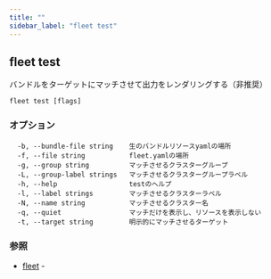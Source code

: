 ```yaml
---
title: ""
sidebar_label: "fleet test"
---
```

## fleet test

バンドルをターゲットにマッチさせて出力をレンダリングする（非推奨）

```
fleet test [flags]
```

### オプション

```
  -b, --bundle-file string    生のバンドルリソースyamlの場所
  -f, --file string           fleet.yamlの場所
  -g, --group string          マッチさせるクラスターグループ
  -L, --group-label strings   マッチさせるクラスターグループラベル
  -h, --help                  testのヘルプ
  -l, --label strings         マッチさせるクラスターラベル
  -N, --name string           マッチさせるクラスター名
  -q, --quiet                 マッチだけを表示し、リソースを表示しない
  -t, --target string         明示的にマッチさせるターゲット
```

### 参照

* [fleet](./fleet)	 - 